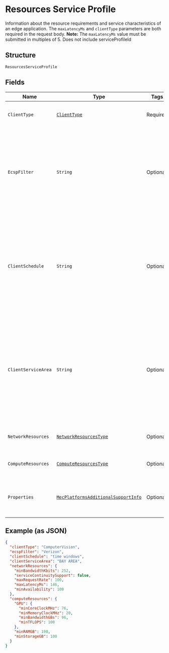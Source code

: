 
# Resources Service Profile

Information about the resource requirements and service characteristics of an edge application. The `maxLatencyMs` and `clientType` parameters are both required in the request body. **Note:** The `maxLatencyMs` value must be submitted in multiples of 5. Does not include serviceProfileId

## Structure

`ResourcesServiceProfile`

## Fields

| Name | Type | Tags | Description | Getter | Setter |
|  --- | --- | --- | --- | --- | --- |
| `ClientType` | [`ClientType`](../../doc/models/client-type.md) | Required | The category of application client. | ClientType getClientType() | setClientType(ClientType clientType) |
| `EcspFilter` | `String` | Optional | Identity of the preferred Edge Computing Service Provider.<br><br>**Constraints**: *Maximum Length*: `32`, *Pattern*: `^[A-Za-z0-9]{3,32}$` | String getEcspFilter() | setEcspFilter(String ecspFilter) |
| `ClientSchedule` | `String` | Optional | The expected operation schedule of the application client (e.g. time windows).<br><br>**Constraints**: *Maximum Length*: `32`, *Pattern*: `^[A-Za-z0-9 ]{3,32}$` | String getClientSchedule() | setClientSchedule(String clientSchedule) |
| `ClientServiceArea` | `String` | Optional | The expected location(s) (e.g. route) of the hosting UE during the Client's operation schedule.<br><br>**Constraints**: *Maximum Length*: `32`, *Pattern*: `^[A-Za-z0-9 ]{3,32}$` | String getClientServiceArea() | setClientServiceArea(String clientServiceArea) |
| `NetworkResources` | [`NetworkResourcesType`](../../doc/models/network-resources-type.md) | Optional | Network resources of a service profile. | NetworkResourcesType getNetworkResources() | setNetworkResources(NetworkResourcesType networkResources) |
| `ComputeResources` | [`ComputeResourcesType`](../../doc/models/compute-resources-type.md) | Optional | Compute resources of a service profile. | ComputeResourcesType getComputeResources() | setComputeResources(ComputeResourcesType computeResources) |
| `Properties` | [`MecPlatformsAdditionalSupportInfo`](../../doc/models/mec-platforms-additional-support-info.md) | Optional | Additional service support information for the MEC platform. | MecPlatformsAdditionalSupportInfo getProperties() | setProperties(MecPlatformsAdditionalSupportInfo properties) |

## Example (as JSON)

```json
{
  "clientType": "ComputerVision",
  "ecspFilter": "Verizon",
  "clientSchedule": "time windows",
  "clientServiceArea": "BAY AREA",
  "networkResources": {
    "minBandwidthKbits": 252,
    "serviceContinuitySupport": false,
    "maxRequestRate": 100,
    "maxLatencyMs": 146,
    "minAvailability": 100
  },
  "computeResources": {
    "GPU": {
      "minCoreClockMHz": 76,
      "minMemoryClockMHz": 20,
      "minBandwidthGBs": 96,
      "minTFLOPS": 100
    },
    "minRAMGB": 100,
    "minStorageGB": 100
  }
}
```

